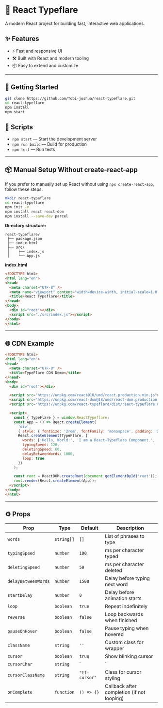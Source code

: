 # 🎯 React Typeflare

A modern React project for building fast, interactive web applications.

## ✨ Features

- ⚡️ Fast and responsive UI
- 🛠 Built with React and modern tooling
- 📦 Easy to extend and customize

---

## 🚀 Getting Started

```bash
git clone https://github.com/Tobi-joshua/react-typeflare.git
cd react-typeflare
npm install
npm start
```

## 📜 Scripts

- `npm start` — Start the development server  
- `npm run build` — Build for production  
- `npm test` — Run tests  

---

## 📦 Manual Setup Without create-react-app

If you prefer to manually set up React without using `npx create-react-app`, follow these steps:

```bash
mkdir react-typeflare
cd react-typeflare
npm init -y
npm install react react-dom
npm install --save-dev parcel
```

**Directory structure:**

```
react-typeflare/
 ├── package.json
 ├── index.html
 ├── src/
 │    ├── index.js
 │    └── App.js
```

**index.html**

```html
<!DOCTYPE html>
<html lang="en">
<head>
  <meta charset="UTF-8" />
  <meta name="viewport" content="width=device-width, initial-scale=1.0" />
  <title>React Typeflare</title>
</head>
<body>
  <div id="root"></div>
  <script src="./src/index.js"></script>
</body>
</html>
```

---

## 🌐 CDN Example

```html
<!DOCTYPE html>
<html lang="en">
<head>
  <meta charset="UTF-8" />
  <title>TypeFlare CDN Demo</title>
</head>
<body>
  <div id="root"></div>

  <script src="https://unpkg.com/react@18/umd/react.production.min.js"></script>
  <script src="https://unpkg.com/react-dom@18/umd/react-dom.production.min.js"></script>
  <script src="https://unpkg.com/react-typeflare/dist/react-typeflare.umd.js"></script>

  <script>
    const { TypeFlare } = window.ReactTypeflare;
    const App = () => React.createElement(
      'div',
      { style: { fontSize: '2rem', fontFamily: 'monospace', padding: '2rem' } },
      React.createElement(TypeFlare, {
        words: ['Hello, World!', 'I am a React-Typeflare Component.', 'Install me from NPM.'],
        typingSpeed: 120,
        deletingSpeed: 60,
        delayBetweenWords: 1000,
        loop: true
      })
    );

    const root = ReactDOM.createRoot(document.getElementById('root'));
    root.render(React.createElement(App));
  </script>
</body>
</html>
```

---

## ⚙️ Props

| Prop               | Type       | Default        | Description                               |
|--------------------|------------|----------------|-------------------------------------------|
| `words`            | `string[]` | `[]`           | List of phrases to type                   |
| `typingSpeed`      | `number`   | `100`          | ms per character typed                    |
| `deletingSpeed`    | `number`   | `50`           | ms per character deleted                  |
| `delayBetweenWords`| `number`   | `1500`         | Delay before typing next word             |
| `startDelay`       | `number`   | `0`            | Delay before animation starts             |
| `loop`             | `boolean`  | `true`         | Repeat indefinitely                       |
| `reverse`          | `boolean`  | `false`        | Loop backwards when finished              |
| `pauseOnHover`     | `boolean`  | `false`        | Pause typing when hovered                 |
| `className`        | `string`   | `''`           | Custom class for wrapper                  |
| `cursor`           | `boolean`  | `true`         | Show blinking cursor                      |
| `cursorChar`       | `string`   | `|`            | Character for cursor                      |
| `cursorClassName`  | `string`   | `"tf-cursor"`  | Class for cursor styling                  |
| `onComplete`       | `function` | `() => {}`     | Callback after completion (if not looping)|
